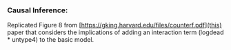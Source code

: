 ### Causal Inference:
Replicated Figure 8 from [https://gking.harvard.edu/files/counterf.pdf](this) paper that considers the implications of adding an interaction term (logdead * untype4) to the basic model.
